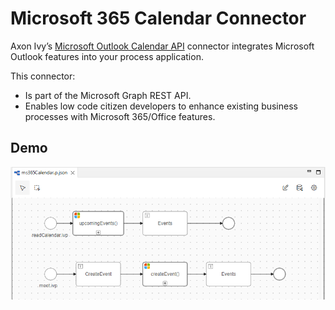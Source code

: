 # Microsoft 365 Calendar Connector
Axon Ivy’s [Microsoft Outlook Calendar API](https://docs.microsoft.com/en-us/graph/outlook-calendar-concept-overview)
connector integrates Microsoft Outlook features into your process application.

This connector:

- Is part of the Microsoft Graph REST API.
- Enables low code citizen developers to enhance existing business processes with Microsoft 365/Office features.

## Demo

![demo-calendar](doc/img/demo_calendar.png)

